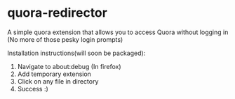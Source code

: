 # quora-redirector
A simple quora extension that allows you to access Quora without logging in (No more of those pesky login prompts)

Installation instructions(will soon be packaged):

1. Navigate to about:debug (In firefox)
2. Add temporary extension
3. Click on any file in directory
4. Success :)
